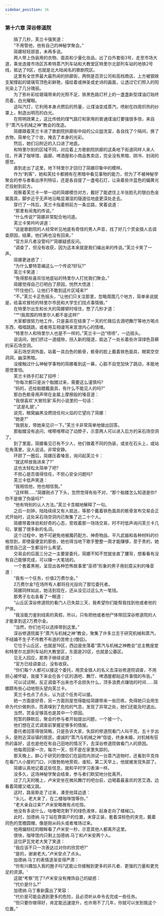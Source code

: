 ```yaml
---
sidebar_position: 16
---
```

### 第十六章 深谷修道院  


　　隔了几秒，芙兰卡强笑道：  
　　“不用管他，他有自己的神秘学聚会。”  
　　简娜轻轻颔首，未再多说。  
　　两人带上伪装用的衣物、面具和少量化妆品，出了白外套街3号，走至市场大道，乘坐连接市场区苏希特蒸汽列车站和大教堂区特里尔北部列车站的地铁2号线，抵达了9区，也就是北大陆闻名的歌剧院区。  
　　这里有全世界最大最热闹的拱廊街，两侧是百货公司和高档商店，上方被钢铁支架撑起的玻璃穹顶色彩鲜艳，描绘着或神圣或史诗的画面，让透过它们照入的阳光染上了几分瑰丽。  
　　为了弥补彩绘玻璃带来的光照不足，铁黑色路灯杆上的一盏盏新型煤油灯始终亮着，白光耀眼。  
　　这叫汽灯，它利用本身点燃后的热量，让煤油变成蒸汽，喷射在四周炽热的纱罩上，制造出明亮的白光。  
　　在照明效果上，这比传统的煤气路灯和家用的普通煤油灯要强很多倍，来自于“蒸汽与机械之神”教会的改造。  
　　简娜跟着芙兰卡进了歌剧院拱廊街中段的公众盥洗室，各自找了个隔间，换了衣物，简单化了个妆，掩去了本身的光彩。  
　　然后，她们沿附近的入口进了地底。  
　　和特里尔别的区域不同，对应着上方歌剧院拱廊的这条地下街道同样人来人往，开满了咖啡馆、画廊、啤酒屋和小商品售卖店，完全没有黑暗、阴冷、封闭的感觉。  
　　直到走出了这里，地下特里尔才回归了简娜印象中的模样。  
　　作为“刺客”，她和芙拉卡都拥有在黑暗中看见事物的能力，但为了不被神秘学聚会的参与者看出序列特征，还是各自提了一盏电石灯，让染着些许蓝色的偏黄光芒投射到前方。  
　　观察着芙兰卡一举一动的简娜模仿对方，戴好了能遮住上半张脸孔的银白色金属面具，脚步近乎无声地沿略显潮湿的隧道往地底更深处走去。  
　　穿行了一阵后，芙兰卡指着侧前方一条岔路，笑着说道：  
　　“那里有闹鬼的传说。”  
　　“什么传说?”简娜非常配合地问道。  
　　芙兰卡笑吟吟讲道：  
　　“说是歌剧院的人经常听见地底有奇怪的男人声音，找了好几个赏金猎人去调查原因，结果，他们再也没有回来。”  
　　“官方非凡者没管吗?”简娜疑惑反问。  
　　“调查了，但没有收获，因为这本来就是我们编出来的传说。”芙兰卡笑了一声。  
　　简娜更迷惑了：  
　　“为什么要特意编这么一个传说?好玩?”  
　　芙兰卡笑道：  
　　“免得那些喜欢往地底钻的特里尔人打扰我们聚会。”  
　　简娜觉得自己已明白了原因，恍然大悟道：  
　　“吓住他们，让他们不敢到这片区域来?”  
　　“不。”芙兰卡正色摇头，“让他们只关注那里，忽略周围几个地方，简单来说就是，给喜欢冒险的特里尔市民和大学生们找点事情做。”  
　　在特里尔出生和长大的简娜顿时哑住，憋了几秒才道：  
　　“艹!我周围的特里尔人都不是这样!”  
　　大家都很努力地工作，只是喜欢在结束了一天的忙碌后去酒吧舞厅等地方喝点东西，唱唱跳跳，或者用互相谩骂来宣泄内心的情绪。  
　　“特里尔人和特里尔人也是不一样的。”芙兰卡一边“啧啧”，一边摇头。  
　　说话间，她们挤过一道缝隙，拐入新的隧道，抵达了一处长着些许深绿色苔藓的采石场空洞。  
　　采石场空洞外面，站着一具白色的骸骨，骸骨的脸上戴着铁色面具，眼窝空空洞洞，幽深黑暗。  
　　没接触过什么神秘学事物的简娜看到这一幕，心脏不自觉加快了跳动，本能地感觉害怕。  
　　芙兰卡扬手打起了招呼：  
　　“你每次都只是派个骷髅过来，需要这么谨慎吗?  
　　“妈的，还给骷髅戴面具，有什么不能见人的吗?”  
　　那白色骸骨用声带在金属上摩擦般的嗓音道：  
　　“我很喜欢'大冒险家'系列小说里的一句话：  
　　“'这是礼貌'。”  
　　说完，眼窝幽黑没燃烧任何火焰的它望向了简娜：  
　　“她是?”  
　　“我朋友，带她来见识一下。”芙兰卡非常简单地做出回答。  
　　那骷髅没有追问，喀嚓喀嚓动了动脖子，示意两人可以进入后方的采石场空洞了。  
　　到了里面，简娜看见已有不少人，他们做着不同的伪装，或坐在石头上，或站在角落里，没人说话，非常安静。  
　　环顾了一圈后，简娜压着嗓音，询问起芙兰卡：  
　　“就这样放我进来了?”  
　　这也太轻松太简单了吧?  
　　不担心是否值得信任，不担心安全问题吗?  
　　芙兰卡低声笑道：  
　　“我相信他，他也相信我。”  
　　“这样啊……”简娜刚点了下头，忽然觉得有些不对，“那个骷髅怎么知道是你?你不是做了伪装吗?”  
　　“他有特别的认人方法。”芙兰卡含糊地解释了一句。  
　　之后一刻钟，陆陆续续又有人抵达，等那个戴着铁色面具的骸骨宣布交易会正式开始时，这处采石场空洞内已聚集了近二十个人。  
　　简娜带着体验和好奇的心态，旁观着那一场场交易，时不时低声询问芙兰卡几句，掌握了很多新的名词。  
　　这个过程中，她不可避免地被魔药配方、神奇物品、平凡武器和各种材料的价格惊到，即使最便宜的那些，她也得当地下歌手整整一周才能赚够，至于贵的，她感觉自己这一生都没什么希望。  
　　交易会的后面三分之一主要是委托，简娜不知不觉就坐直了腰背，想看看有没有自己能够完成，可以赚一大笔钱的。  
　　一个套着黑袍，呈现出各种恐怖故事里“巫师”形象的男子用刻意尖利的嗓音道：  
　　“我有一个任务，价值2万费尔金。”  
　　2万费尔金?在场所有人都将目光投向了那位委托者。  
　　简娜同样如此，她活到现在，还从没见过这么大一笔钱。  
　　那男子左右各看了一眼道：  
　　“山丘区深谷修道院的看门人已失踪三天，我希望你们能帮我找到他或者他的尸体。  
　　“我没能力鉴别线索的真假，所以，只有把他或者他尸体带回深谷修道院的人才能拿到这2万费尔金。  
　　“当然，你们也可以选择带到这里。”  
　　深谷修道院属于“蒸汽与机械之神”教会，聚集了许多立志于研究机械和蒸汽，不结婚不生子不传教不布道的苦修士(僧侣)。  
　　它位于山丘区，也就是19区，西边是坐落着“蒸汽与机械之神教会”总主教座堂和特里尔北部列车站的大教堂区，东面是20区，也就是公墓区。  
　　见无人回应，那男子继续说道：  
　　“官方已经调查过，没有收获。  
　　“你们每个人都可以接这个委托，用赏金猎人的名义去深谷修道院调查，不用担心被怀疑，我接下来会在各个区的酒吧、舞厅、啤酒屋都贴这件事情的布告。”  
　　可以试试啊，反正调查不出来也不会损失什么，顶多浪费点赚钱的时间……简娜颇有些心动地侧头望向芙兰卡。  
　　芙兰卡也点了点头，认为这个任务可以接。  
　　她一方面是好奇，另一方面则是觉得能给简娜带来一些历练，免得她只会用生命为代价做刺杀，而真嗅到了危险的气息，发现了异常之处，她们还能及时退出。  
　　当然，赏金足够高也是其中一个原因。  
　　短暂的静默后，聚会的参与者开始提出问题，一个接一个。  
　　他们想在正式调查前掌握足够多的情报。  
　　委托者回答得很简略，只是告诉大家，失踪的修道院看门人叫平克，五十岁出头，是附近深谷镇的居民，虔诚的“蒸汽与机械之神”信徒，终身未婚，对机械有狂热的喜好，这也是他在有自己田地的情况下，去深谷修道院做看门人的原因。  
　　他每周回家一次，每次一天，但不是在家里失踪的。  
　　那天晚上，醉心于研究的僧侣们在庭院内测试一台蒸汽造物时，还看到平克待在看门人小屋的门口，兴致勃勃地旁观，谁知，第二天早上，他就被发现失踪了。  
　　简娜认真地记着这些信息，就和平时学习表演一样。  
　　没多久，这场神秘学聚会结束，参与者们默契地分批离开。  
　　过了几天的晚上，卢米安坐在微风舞厅的吧台前，边喝着最喜欢的苦艾酒，边看着简娜又唱又跳。  
　　这时，路易斯走了过来，凑至他耳边道：  
　　“头儿，老大来了，在二楼咖啡馆等你。”  
　　“老大亲自过来?”卢米安略微有点吃惊。  
　　他没有多说什么，咕噜喝完剩下的绿色液体，起身走向了楼梯口。  
　　此时，加德纳.马丁站在靠窗户的位置，未穿正装，套着深棕色的夹克，戴着同色的宽檐圆帽，像是刚从码头或者堆场过来。  
　　他用偏棕红的眼眸看了卢米安一秒，示意其他人都离开这里。  
　　很快，咖啡馆内只剩上加德纳.马丁和卢米安两个人。  
　　这位萨瓦党老大笑了笑道：  
　　“我应该不只一次表达过对你的欣赏吧?”  
　　“是的，谢谢老大。”卢米安点了点头。  
　　加德纳.马丁的表情逐渐变得严肃：  
　　“你有兴趣加入我的圈子吗?这能让你接触到更多的非凡者、更强的力量和更充足的资源。'  
　　这就“考察”完了?卢米安没有掩饰自己的疑惑：  
　　“代价是什么?”  
　　加德纳.马丁重新露出了笑容：  
　　“代价是可能会遇到更多的危险，且必须听从命令去完成一些任务。  
　　“但只要你做得好，肯定能迅速提升，也许用不了几年，你就可以坐到我这个位置。”  

